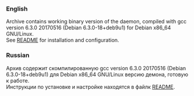 ### English
Archive contains working binary version of the daemon, compiled with gcc version 6.3.0 20170516 (Debian 6.3.0-18+deb9u1) for Debian x86_64 GNU/Linux.<br>
See [README](/README.md) for installation and configuration.

### Russian
Архив содержит скомпилированную gcc version 6.3.0 20170516 (Debian 6.3.0-18+deb9u1) для Debian x86_64 GNU/Linux версию демона, готовую к работе.<br>
Инструкции по установке и настройке находятся в файлк [README](/ru/README.md).
